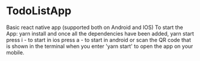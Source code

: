 # TodoListApp
Basic react native app (supported both on Android and IOS)
To start the App:
yarn install and once all the dependencies have been added,
yarn start
press i - to start in ios
press a - to start in android
or scan the QR code that is shown in the terminal when you enter 'yarn start' to open the app on your mobile.
